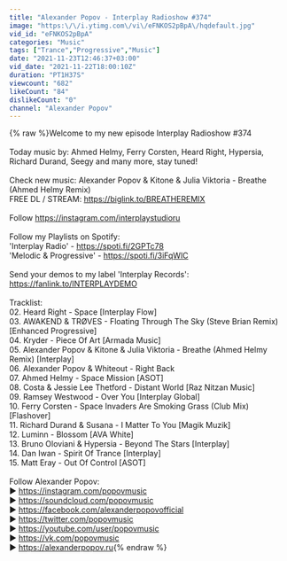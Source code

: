 ```yaml
---
title: "Alexander Popov - Interplay Radioshow #374"
image: "https:\/\/i.ytimg.com\/vi\/eFNKOS2pBpA\/hqdefault.jpg"
vid_id: "eFNKOS2pBpA"
categories: "Music"
tags: ["Trance","Progressive","Music"]
date: "2021-11-23T12:46:37+03:00"
vid_date: "2021-11-22T18:00:10Z"
duration: "PT1H37S"
viewcount: "682"
likeCount: "84"
dislikeCount: "0"
channel: "Alexander Popov"
---
```

{% raw %}Welcome to my new episode Interplay Radioshow #374<br /><br />Today music by: Ahmed Helmy, Ferry Corsten, Heard Right, Hypersia, Richard Durand, Seegy and many more, stay tuned!<br /><br />Check new music: Alexander Popov &amp; Kitone &amp; Julia Viktoria - Breathe (Ahmed Helmy Remix)<br />FREE DL / STREAM: <a rel="nofollow" target="blank" href="https://biglink.to/BREATHEREMIX">https://biglink.to/BREATHEREMIX</a><br /><br />Follow <a rel="nofollow" target="blank" href="https://instagram.com/interplaystudioru">https://instagram.com/interplaystudioru</a><br /><br />Follow my Playlists on Spotify:<br />'Interplay Radio' - <a rel="nofollow" target="blank" href="https://spoti.fi/2GPTc78">https://spoti.fi/2GPTc78</a><br />'Melodic &amp; Progressive' - <a rel="nofollow" target="blank" href="https://spoti.fi/3iFqWlC">https://spoti.fi/3iFqWlC</a><br /><br />Send your demos to my label 'Interplay Records': <a rel="nofollow" target="blank" href="https://fanlink.to/INTERPLAYDEMO">https://fanlink.to/INTERPLAYDEMO</a><br /><br />Tracklist:<br />02. Heard Right - Space [Interplay Flow]<br />03. AWAKEND &amp; TRØVES - Floating Through The Sky (Steve Brian Remix) [Enhanced Progressive]<br />04. Kryder - Piece Of Art [Armada Music]<br />05. Alexander Popov &amp; Kitone &amp; Julia Viktoria - Breathe (Ahmed Helmy Remix) [Interplay]<br />06. Alexander Popov &amp; Whiteout - Right Back<br />07. Ahmed Helmy - Space Mission [ASOT]<br />08. Costa &amp; Jessie Lee Thetford - Distant World [Raz Nitzan Music]<br />09. Ramsey Westwood - Over You [Interplay Global]<br />10. Ferry Corsten - Space Invaders Are Smoking Grass (Club Mix) [Flashover]<br />11. Richard Durand &amp; Susana - I Matter To You [Magik Muzik]<br />12. Luminn - Blossom [AVA White]<br />13. Bruno Oloviani &amp; Hypersia - Beyond The Stars [Interplay]<br />14. Dan Iwan - Spirit Of Trance [Interplay]<br />15. Matt Eray - Out Of Control [ASOT]<br /><br />Follow Alexander Popov:<br />▶ <a rel="nofollow" target="blank" href="https://instagram.com/popovmusic">https://instagram.com/popovmusic</a><br />▶ <a rel="nofollow" target="blank" href="https://soundcloud.com/popovmusic">https://soundcloud.com/popovmusic</a><br />▶ <a rel="nofollow" target="blank" href="https://facebook.com/alexanderpopovofficial">https://facebook.com/alexanderpopovofficial</a><br />▶ <a rel="nofollow" target="blank" href="https://twitter.com/popovmusic">https://twitter.com/popovmusic</a><br />▶ <a rel="nofollow" target="blank" href="https://youtube.com/user/popovmusic">https://youtube.com/user/popovmusic</a><br />▶ <a rel="nofollow" target="blank" href="https://vk.com/popovmusic">https://vk.com/popovmusic</a><br />▶ <a rel="nofollow" target="blank" href="https://alexanderpopov.ru">https://alexanderpopov.ru</a>{% endraw %}
